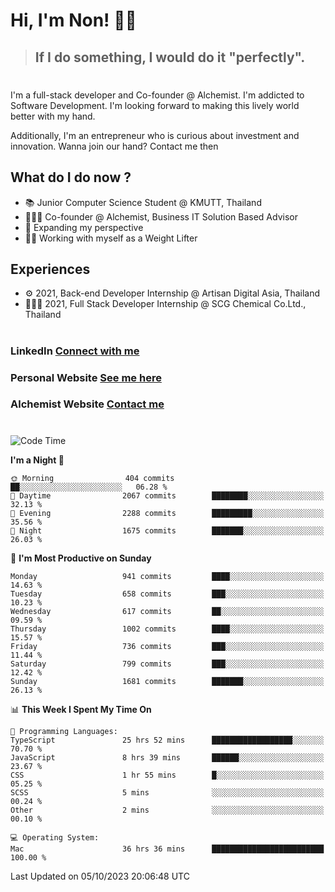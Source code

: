 # Hi, I'm Non! 🖐🏻

> ## If I do something, I would do it "perfectly".

#

I'm a full-stack developer and Co-founder @ Alchemist. I'm addicted to Software Development. I'm looking forward to making this lively world better with my hand.

Additionally, I'm an entrepreneur who is curious about investment and innovation. Wanna join our hand? Contact me then

## What do I do now ?

- 📚 Junior Computer Science Student @ KMUTT, Thailand
- 🧑🏻‍💻 Co-founder @ Alchemist, Business IT Solution Based Advisor
- 🌈 Expanding my perspective
- 🏋🏻 Working with myself as a Weight Lifter

## Experiences

- ⚙️ 2021, Back-end Developer Internship @ Artisan Digital Asia, Thailand
- 🧑🏻‍💻 2021, Full Stack Developer Internship @ SCG Chemical Co.Ltd., Thailand

#

### LinkedIn [Connect with me](https://www.linkedin.com/in/non-nontra/)

### Personal Website [See me here](https://nonnontra.com/)

### Alchemist Website [Contact me](https://alchemist-softwarehouse.co/)

#

<!--START_SECTION:waka-->
![Code Time](http://img.shields.io/badge/Code%20Time-3%2C170%20hrs%2021%20mins-blue)

**I'm a Night 🦉** 

```text
🌞 Morning                404 commits         ██░░░░░░░░░░░░░░░░░░░░░░░   06.28 % 
🌆 Daytime                2067 commits        ████████░░░░░░░░░░░░░░░░░   32.13 % 
🌃 Evening                2288 commits        █████████░░░░░░░░░░░░░░░░   35.56 % 
🌙 Night                  1675 commits        ███████░░░░░░░░░░░░░░░░░░   26.03 % 
```
📅 **I'm Most Productive on Sunday** 

```text
Monday                   941 commits         ████░░░░░░░░░░░░░░░░░░░░░   14.63 % 
Tuesday                  658 commits         ███░░░░░░░░░░░░░░░░░░░░░░   10.23 % 
Wednesday                617 commits         ██░░░░░░░░░░░░░░░░░░░░░░░   09.59 % 
Thursday                 1002 commits        ████░░░░░░░░░░░░░░░░░░░░░   15.57 % 
Friday                   736 commits         ███░░░░░░░░░░░░░░░░░░░░░░   11.44 % 
Saturday                 799 commits         ███░░░░░░░░░░░░░░░░░░░░░░   12.42 % 
Sunday                   1681 commits        ███████░░░░░░░░░░░░░░░░░░   26.13 % 
```


📊 **This Week I Spent My Time On** 

```text
💬 Programming Languages: 
TypeScript               25 hrs 52 mins      ██████████████████░░░░░░░   70.70 % 
JavaScript               8 hrs 39 mins       ██████░░░░░░░░░░░░░░░░░░░   23.67 % 
CSS                      1 hr 55 mins        █░░░░░░░░░░░░░░░░░░░░░░░░   05.25 % 
SCSS                     5 mins              ░░░░░░░░░░░░░░░░░░░░░░░░░   00.24 % 
Other                    2 mins              ░░░░░░░░░░░░░░░░░░░░░░░░░   00.10 % 

💻 Operating System: 
Mac                      36 hrs 36 mins      █████████████████████████   100.00 % 
```


 Last Updated on 05/10/2023 20:06:48 UTC
<!--END_SECTION:waka-->
